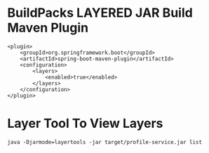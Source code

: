 # BuildPacks LAYERED JAR Build Maven Plugin

```
<plugin>
	<groupId>org.springframework.boot</groupId>
	<artifactId>spring-boot-maven-plugin</artifactId>
	<configuration>
		<layers>
			<enabled>true</enabled>
		</layers>
	</configuration>
</plugin>
```

# Layer Tool To View Layers

```
java -Djarmode=layertools -jar target/profile-service.jar list

```

